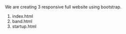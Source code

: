 We are creating 3 responsive full website using bootstrap.

1. index.html
2. band.html
3. startup.html